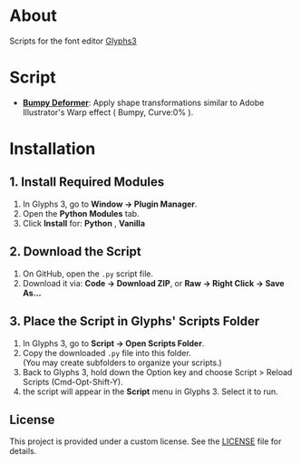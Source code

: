 # About
Scripts for the font editor [Glyphs3](https://glyphsapp.com/) 

# Script
* **[Bumpy Deformer](https://github.com/toktaro/Glyphs-Scripts/blob/main/scripts/BumpyDeformer.py)**: Apply shape transformations similar to Adobe Illustrator's Warp effect ( Bumpy, Curve:0% ).

# Installation

## 1. Install Required Modules

1. In Glyphs 3, go to **Window → Plugin Manager**.
2. Open the **Python Modules** tab.
3. Click **Install** for: **Python** , **Vanilla**

## 2. Download the Script

1. On GitHub, open the `.py` script file.
2. Download it via: **Code → Download ZIP**, or **Raw → Right Click → Save As...**

## 3. Place the Script in Glyphs' Scripts Folder

1. In Glyphs 3, go to **Script → Open Scripts Folder**.
2. Copy the downloaded `.py` file into this folder.  
   (You may create subfolders to organize your scripts.)
3. Back to Glyphs 3, hold down the Option key and choose Script > Reload Scripts (Cmd-Opt-Shift-Y).
4. the script will appear in the **Script** menu in Glyphs 3.
   Select it to run.



## License
This project is provided under a custom license. See the [LICENSE](LICENSE) file for details.

